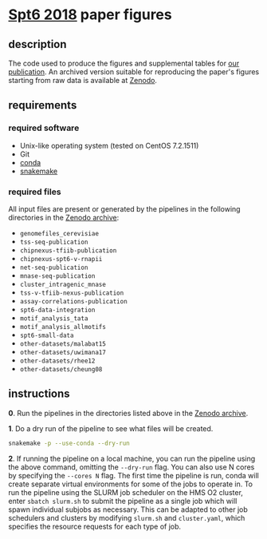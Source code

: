
# [Spt6 2018](https://doi.org/10.1101/347575) paper figures

## description

The code used to produce the figures and supplemental tables for [our publication](https://doi.org/10.1016/j.molcel.2018.09.005). An archived version suitable for reproducing the paper's figures starting from raw data is available at [Zenodo](https://doi.org/10.5281/zenodo.1409826).

## requirements

### required software

- Unix-like operating system (tested on CentOS 7.2.1511)
- Git
- [conda](https://conda.io/docs/user-guide/install/index.html)
- [snakemake](https://snakemake.readthedocs.io/en/stable/)

### required files

All input files are present or generated by the pipelines in the following directories in the [Zenodo archive](https://doi.org/10.5281/zenodo.1325930):

- `genomefiles_cerevisiae`
- `tss-seq-publication`
- `chipnexus-tfiib-publication`
- `chipnexus-spt6-v-rnapii`
- `net-seq-publication`
- `mnase-seq-publication`
- `cluster_intragenic_mnase`
- `tss-v-tfiib-nexus-publication`
- `assay-correlations-publication`
- `spt6-data-integration`
- `motif_analysis_tata`
- `motif_analysis_allmotifs`
- `spt6-small-data`
- `other-datasets/malabat15`
- `other-datasets/uwimana17`
- `other-datasets/rhee12`
- `other-datasets/cheung08`

## instructions
**0**. Run the pipelines in the directories listed above in the [Zenodo archive](https://doi.org/10.5281/zenodo.1409826).

**1**. Do a dry run of the pipeline to see what files will be created.

```bash
snakemake -p --use-conda --dry-run
```

**2**. If running the pipeline on a local machine, you can run the pipeline using the above command, omitting the `--dry-run` flag. You can also use N cores by specifying the `--cores N` flag. The first time the pipeline is run, conda will create separate virtual environments for some of the jobs to operate in. To run the pipeline using the SLURM job scheduler on the HMS O2 cluster, enter `sbatch slurm.sh` to submit the pipeline as a single job which will spawn individual subjobs as necessary. This can be adapted to other job schedulers and clusters by modifying `slurm.sh` and `cluster.yaml`, which specifies the resource requests for each type of job.

